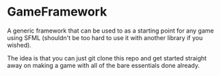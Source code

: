 # GameFramework

A generic framework that can be used to as a starting point for any game using SFML (shouldn't be too hard to use it with another library if you wished).

The idea is that you can just git clone this repo and get started straight away on making a game with all of the bare essentials done already.
